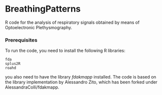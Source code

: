 # BreathingPatterns

R code for the analysis of respiratory signals obtained by means of Optoelectronic Plethysmography.


### Prerequisites

To run the code, you need to install the following R libraries:

	fda
	splus2R
	roahd

you also need to have the library *fdakmapp* installed. The code is based on the library implementation 
by Alessandro Zito, which has been forked under AlessandraColli/fdakmapp.
